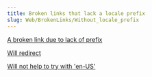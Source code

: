 ```yaml
---
title: Broken links that lack a locale prefix
slug: Web/BrokenLinks/Without_locale_prefix
---
```

[A broken link due to lack of prefix](/docs/Web/CSS/number)

[Will redirect](/docs/Web/CSS/dumber)

[Will not help to try with 'en-US'](/docs/Hopelessly/Broken)

